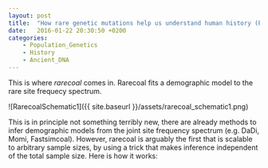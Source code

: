 ```yaml
---
layout: post
title:  "How rare genetic mutations help us understand human history (Part II)"
date:   2016-01-22 20:30:50 +0200
categories:
    - Population_Genetics
    - History
    - Ancient_DNA
---
```


This is where _rarecoal_ comes in. Rarecoal fits a demographic model to the rare site frequecy spectrum. 

![RarecoalSchematic1]({{ site.baseurl }}/assets/rarecoal_schematic1.png)

This is in principle not something terribly new, there are already methods to infer demographic models from the joint site frequency spectrum (e.g. DaDi, Momi, Fastsimcoal). However, rarecoal is arguably the first that is scalable to arbitrary sample sizes, by using a trick that makes inference independent of the total sample size. Here is how it works:



